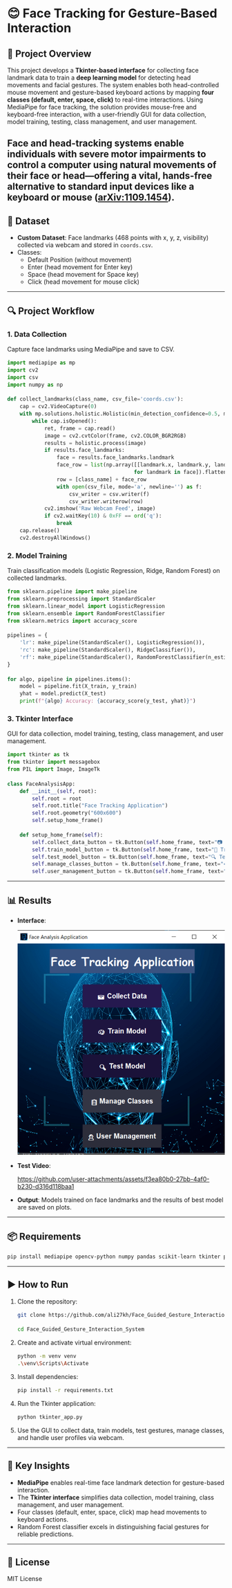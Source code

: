 # 😊 Face Tracking for Gesture-Based Interaction

## 📌 Project Overview
This project develops a **Tkinter-based interface** for collecting face landmark data to train a **deep learning model** for detecting head movements and facial gestures. The system enables both head-controlled mouse movement and gesture-based keyboard actions by mapping **four classes (default, enter, space, click)** to real-time interactions. Using MediaPipe for face tracking, the solution provides mouse-free and keyboard-free interaction, with a user-friendly GUI for data collection, model training, testing, class management, and user management.

Face and head-tracking systems enable individuals with severe motor impairments to control a computer using natural movements of their face or head—offering a vital, hands-free alternative to standard input devices like a keyboard or mouse ([arXiv:1109.1454](https://arxiv.org/pdf/1109.1454)).
---

## 📂 Dataset
- **Custom Dataset**: Face landmarks (468 points with x, y, z, visibility) collected via webcam and stored in `coords.csv`.
- Classes: 
  - Default Position (without movement)
  - Enter (head movement for Enter key)
  - Space (head movement for Space key)
  - Click (head movement for mouse click)

---

## 🔍 Project Workflow

### **1. Data Collection**
Capture face landmarks using MediaPipe and save to CSV.

```python
import mediapipe as mp
import cv2
import csv
import numpy as np

def collect_landmarks(class_name, csv_file='coords.csv'):
    cap = cv2.VideoCapture(0)
    with mp.solutions.holistic.Holistic(min_detection_confidence=0.5, min_tracking_confidence=0.5) as holistic:
        while cap.isOpened():
            ret, frame = cap.read()
            image = cv2.cvtColor(frame, cv2.COLOR_BGR2RGB)
            results = holistic.process(image)
            if results.face_landmarks:
                face = results.face_landmarks.landmark
                face_row = list(np.array([[landmark.x, landmark.y, landmark.z, landmark.visibility] 
                                         for landmark in face]).flatten())
                row = [class_name] + face_row
                with open(csv_file, mode='a', newline='') as f:
                    csv_writer = csv.writer(f)
                    csv_writer.writerow(row)
            cv2.imshow('Raw Webcam Feed', image)
            if cv2.waitKey(10) & 0xFF == ord('q'):
                break
    cap.release()
    cv2.destroyAllWindows()
```

### **2. Model Training**
Train classification models (Logistic Regression, Ridge, Random Forest) on collected landmarks.

```python
from sklearn.pipeline import make_pipeline
from sklearn.preprocessing import StandardScaler
from sklearn.linear_model import LogisticRegression
from sklearn.ensemble import RandomForestClassifier
from sklearn.metrics import accuracy_score

pipelines = {
    'lr': make_pipeline(StandardScaler(), LogisticRegression()),
    'rc': make_pipeline(StandardScaler(), RidgeClassifier()),
    'rf': make_pipeline(StandardScaler(), RandomForestClassifier(n_estimators=100, random_state=1234))
}

for algo, pipeline in pipelines.items():
    model = pipeline.fit(X_train, y_train)
    yhat = model.predict(X_test)
    print(f"{algo} Accuracy: {accuracy_score(y_test, yhat)}")
```

### **3. Tkinter Interface**
GUI for data collection, model training, testing, class management, and user management.

```python
import tkinter as tk
from tkinter import messagebox
from PIL import Image, ImageTk

class FaceAnalysisApp:
    def __init__(self, root):
        self.root = root
        self.root.title("Face Tracking Application")
        self.root.geometry("600x600")
        self.setup_home_frame()

    def setup_home_frame(self):
        self.collect_data_button = tk.Button(self.home_frame, text="📷 Collect Data", command=self.show_data_collection)
        self.train_model_button = tk.Button(self.home_frame, text="🧠 Train Model", command=self.train_model)
        self.test_model_button = tk.Button(self.home_frame, text="🔍 Test Model", command=self.test_model)
        self.manage_classes_button = tk.Button(self.home_frame, text="📋 Manage Classes", command=self.show_manage_classes)
        self.user_management_button = tk.Button(self.home_frame, text="👤 User Management", command=self.show_user_management)
```

---

## 📊 Results
- **Interface**:

  ![Tkinter Interface](interface.png)
  
- **Test Video**:

  https://github.com/user-attachments/assets/f3ea80b0-27bb-4af0-b230-d316d118baa1
  
- **Output**: Models trained on face landmarks and the results of best model are saved on plots.

---

## 📦 Requirements
```bash
pip install mediapipe opencv-python numpy pandas scikit-learn tkinter pillow
```

---

## ▶️ How to Run
1. Clone the repository:
   ```bash
   git clone https://github.com/ali27kh/Face_Guided_Gesture_Interaction_System.git

   cd Face_Guided_Gesture_Interaction_System
   ```
2. Create and activate virtual environment:
   ```bash
   python -m venv venv
   .\venv\Scripts\Activate
   ```
3. Install dependencies:
   ```bash
   pip install -r requirements.txt
   ```
4. Run the Tkinter application:
   ```bash
   python tkinter_app.py
   ```
5. Use the GUI to collect data, train models, test gestures, manage classes, and handle user profiles via webcam.

---

## 📌 Key Insights
- **MediaPipe** enables real-time face landmark detection for gesture-based interaction.
- The **Tkinter interface** simplifies data collection, model training, class management, and user management.
- Four classes (default, enter, space, click) map head movements to keyboard actions.
- Random Forest classifier excels in distinguishing facial gestures for reliable predictions.

---

## 📜 License
MIT License
